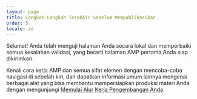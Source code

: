```yaml
---
layout: page
title: Langkah-Langkah Terakhir Sebelum Mempublikasikan
order: 5
locale: id
---
```


Selamat! Anda telah menguji halaman Anda secara lokal dan memperbaiki semua kesalahan validasi, yang berarti halaman AMP pertama Anda siap dikirimkan.

Kenali cara kerja AMP dan semua sifat elemen dengan mencoba-coba navigasi di sebelah kiri, dan dapatkan informasi umum lainnya mengenai berbagai alat yang bisa membantu mempersiapkan produksi materi Anda dengan mengunjungi [Memulai Alur Kerja Pengembangan Anda](https://developers.google.com/web/tools/setup/).
